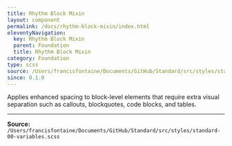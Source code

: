 ```yaml
---
title: Rhythm Block Mixin
layout: component
permalink: /docs/rhythm-block-mixin/index.html
eleventyNavigation:
  key: Rhythm Block Mixin
  parent: Foundation
  title: Rhythm Block Mixin
category: Foundation
type: scss
source: /Users/francisfontaine/Documents/GitHub/Standard/src/styles/standard-00-variables.scss
since: 0.1.0
---
```


Applies enhanced spacing to block-level elements that require
extra visual separation such as callouts, blockquotes, code blocks, and tables.


---

**Source:** `/Users/francisfontaine/Documents/GitHub/Standard/src/styles/standard-00-variables.scss`
